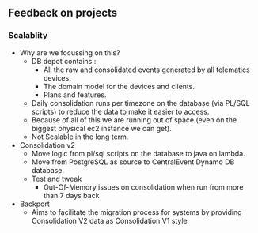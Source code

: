 ## Feedback on projects
### Scalablity
- Why are we focussing on this?
  - DB depot contains :
    - All the raw and consolidated events generated by all telematics devices.
    - The domain model for the devices and clients.
    - Plans and features.
  - Daily consolidation runs per timezone on the database (via PL/SQL scripts) to reduce the data to make it easier to access.
  - Because of all of this we are running out of space (even on the biggest physical ec2 instance we can get).
  - Not Scalable in the long term.
- Consolidation v2
    - Move logic from pl/sql scripts on the database to java on lambda.
    - Move from PostgreSQL as source to CentralEvent Dynamo DB database.
    - Test and tweak
        - Out-Of-Memory issues on consolidation when run from more than 7 days back
- Backport
    - Aims to facilitate the migration process for systems by providing Consolidation V2 data as Consolidation V1 style
